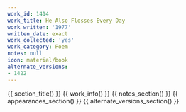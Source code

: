 ```yaml
---
work_id: 1414
work_title: He Also Flosses Every Day
work_written: '1977'
written_date: exact
work_collected: 'yes'
work_category: Poem
notes: null
icon: material/book
alternate_versions:
- 1422
---
```


{{ section_title() }}
{{ work_info() }}
{{ notes_section() }}
{{ appearances_section() }}
{{ alternate_versions_section() }}